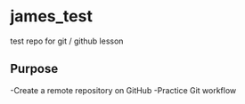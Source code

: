 # james_test
test repo for git / github lesson

## Purpose

-Create a remote repository on GitHub
-Practice Git workflow
